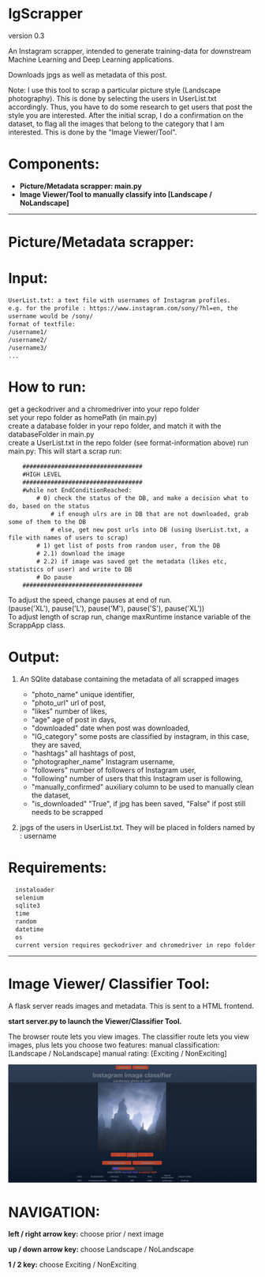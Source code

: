 # IgScrapper

version 0.3

An Instagram scrapper, intended to generate training-data for downstream Machine Learning and Deep Learning applications. 

Downloads jpgs as well as metadata of this post.

Note: I use this tool to scrap a particular picture style (Landscape photography). This is done by selecting the users in UserList.txt accordingly. Thus, you have to do some research to get users that post the style you are interested.
After the initial scrap, I do a confirmation on the dataset, to flag all the images that belong to the category that I am interested. 
This is done by the "Image Viewer/Tool".

# Components: 
*  **Picture/Metadata scrapper: main.py**
* **Image Viewer/Tool to manually classify into  [Landscape / NoLandscape]** 


----------------------------
# Picture/Metadata scrapper: 
# Input: 
    
    UserList.txt: a text file with usernames of Instagram profiles.
    e.g. for the profile : https://www.instagram.com/sony/?hl=en, the username would be /sony/  
    format of textfile:   
    /username1/  
    /username2/  
    /username3/  
    ...  
 <p>  
    
 # How to run:
 get a geckodriver and a chromedriver into your repo folder  
 set your repo folder as homePath (in main.py)  
 create a database folder in your repo folder, and match it with the databaseFolder in main.py  
 create a UserList.txt in the repo folder (see format-information above) 
 run main.py: This will start a scrap run:   
 
        ##################################
        #HIGH LEVEL
        ##################################
        #while not EndConditionReached:
            # 0) check the status of the DB, and make a decision what to do, based on the status
                # if enough ulrs are in DB that are not downloaded, grab some of them to the DB
                # else, get new post urls into DB (using UserList.txt, a file with names of users to scrap)
            # 1) get list of posts from random user, from the DB
            # 2.1) download the image
            # 2.2) if image was saved get the metadata (likes etc, statistics of user) and write to DB
            # Do pause
        ##################################
To adjust the speed, change pauses at end of run.   
(pause('XL'), pause('L'), pause('M'), pause('S'), pause('XL'))  
To adjust length of scrap run, change maxRuntime instance variable of the ScrappApp class.  

 
 # Output:
 
 1. An SQlite database containing the metadata of all scrapped images
 
	* "photo_name" unique identifier, 
	* "photo_url" url of post, 
	* "likes" number of likes, 
	* "age" age of post in days, 
	* "downloaded" date when post was downloaded,
	* "IG_category" some posts are classified by instagram, in this case, they are saved, 
	* "hashtags" all hashtags of post, 
	* "photographer_name" Instagram username, 
	* "followers" number of followers of Instagram user, 
	* "following" number of users that this Instagram user is following, 
	* "manually_confirmed" auxiliary column to be used to manually clean the dataset, 
	* "is_downloaded" "True", if jpg has been saved, "False" if post still needs to be scrapped

2. jpgs of the users in UserList.txt. They will be placed in folders named by : username
     
     
# Requirements:
      instaloader
      selenium 
      sqlite3
      time
      random
      datetime
      os
      current version requires geckodriver and chromedriver in repo folder
  
----------------------------


# Image Viewer/ Classifier Tool:

A flask server reads images and metadata. This is sent to a HTML frontend.

**start server.py to launch the Viewer/Classifier Tool.**

The browser route lets you view images.
The classifier route lets you view images, plus lets you choose two features: 
manual classification: [Landscape / NoLandscape] 
manual rating: [Exciting / NonExciting]

![ScreenShot](screenshots/classifier.png)


# NAVIGATION:

**left / right arrow key:** choose prior / next image

**up / down arrow key:** choose Landscape /  NoLandscape

**1 / 2 key:** choose Exciting / NonExciting



 
